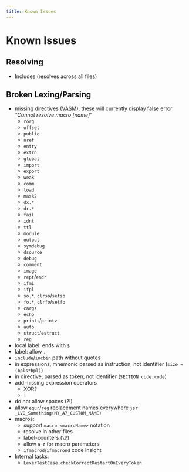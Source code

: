 ```yaml
---
title: Known Issues
---
```


# Known Issues
                                            
## Resolving

- Includes (resolves across all files)

## Broken Lexing/Parsing

- missing directives ([VASM](http://sun.hasenbraten.de/vasm/release/vasm_4.html#Mot-Syntax-Module)), these will
  currently display false error _"Cannot resolve macro [name]"_
  - `rorg`
  - `offset`
  - `public`
  - `nref`
  - `entry`
  - `extrn`
  - `global`
  - `import`
  - `export`
  - `weak`
  - `comm`
  - `load`
  - `mask2`
  - `dx.*`
  - `dr.*`
  - `fail`
  - `idnt`
  - `ttl`
  - `module`
  - `output`
  - `symdebug`
  - `dsource`
  - `debug`
  - `comment`
  - `image`
  - `rept`/`endr`
  - `ifmi`
  - `ifpl`
  - `so.*`, `clrso`/`setso`
  - `fo.*`, `clrfo`/`setfo`
  - `cargs`
  - `echo`
  - `printt`/`printv`
  - `auto`
  - `struct`/`estruct`
  - `reg`
- local label: ends with `$`
- label: allow `.`
- `include`/`incbin` path without quotes
- in expressions, mnemonic parsed as instruction, not identifier (`size = (bpls*bpl)`)
- in directive, parsed as token, not identifier (`SECTION code,code`)
- add missing expression operators
  - XOR?
  - `!`
- do not allow spaces (?!)
- allow `equr`/`reg` replacement names everywhere `jsr _LVO_Something(MY_A7_CUSTOM_NAME)`
- macros:
  - support `macro <macroName>` notation
  - resolve in other files
  - label-counters (`\@`)
  - allow `a`-`z` for macro parameters
  - `ifmacrod`/`ifmacrond` code insight
- Internal tasks:
  - `LexerTestCase.checkCorrectRestartOnEveryToken`
